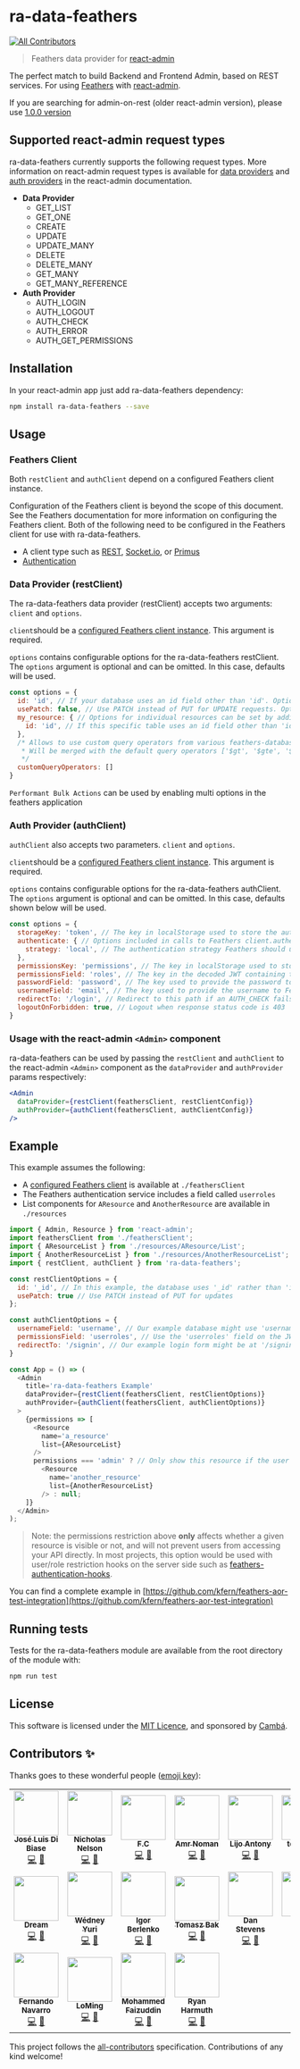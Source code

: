# ra-data-feathers
<!-- ALL-CONTRIBUTORS-BADGE:START - Do not remove or modify this section -->
[![All Contributors](https://img.shields.io/badge/all_contributors-18-orange.svg?style=flat-square)](#contributors-)
<!-- ALL-CONTRIBUTORS-BADGE:END -->

> Feathers data provider for [react-admin](https://github.com/marmelab/react-admin)

The perfect match to build Backend and Frontend Admin, based on REST services.
For using [Feathers](https://www.feathersjs.com) with [react-admin](https://github.com/marmelab/react-admin).

If you are searching for admin-on-rest (older react-admin version), please use [1.0.0 version](https://github.com/josx/ra-data-feathers/releases/tag/v1.0.0)

## Supported react-admin request types

ra-data-feathers currently supports the following request types. More information on react-admin request types is available for [data providers](https://marmelab.com/react-admin/DataProviders.html#request-format) and [auth providers](https://marmelab.com/react-admin/Authorization.html) in the react-admin documentation.

* **Data Provider**
	* GET_LIST
	* GET_ONE
	* CREATE
	* UPDATE
	* UPDATE_MANY
	* DELETE
	* DELETE_MANY
	* GET_MANY
	* GET_MANY_REFERENCE
* **Auth Provider**
	* AUTH_LOGIN
	* AUTH_LOGOUT
	* AUTH_CHECK
	* AUTH_ERROR
	* AUTH_GET_PERMISSIONS

## Installation

In your react-admin app just add ra-data-feathers dependency:

```sh
npm install ra-data-feathers --save
```

## Usage

### Feathers Client
Both `restClient` and `authClient` depend on a configured Feathers client instance.

Configuration of the Feathers client is beyond the scope of this document. See the Feathers documentation for more information on configuring the Feathers client. Both of the following need to be configured in the Feathers client for use with ra-data-feathers.
* A client type such as [REST](https://docs.feathersjs.com/api/client/rest.html), [Socket.io](https://docs.feathersjs.com/api/client/socketio.html), or [Primus](https://docs.feathersjs.com/api/client/primus.html)
* [Authentication](https://docs.feathersjs.com/api/authentication/client.html)


### Data Provider (restClient)
The ra-data-feathers data provider (restClient) accepts two arguments: `client` and `options`.

`client`should be a [configured Feathers client instance](#Feathers-Client). This argument is required.

`options` contains configurable options for the ra-data-feathers restClient. The `options` argument is optional and can be omitted. In this case, defaults will be used.
```js
const options = {
  id: 'id', // If your database uses an id field other than 'id'. Optional.
  usePatch: false, // Use PATCH instead of PUT for UPDATE requests. Optional.
  my_resource: { // Options for individual resources can be set by adding an object with the same name. Optional.
    id: 'id', // If this specific table uses an id field other than 'id'. Optional.
  },
  /* Allows to use custom query operators from various feathers-database-adapters in GET_MANY calls.
   * Will be merged with the default query operators ['$gt', '$gte', '$lt', '$lte', '$ne', '$sort', '$or', '$nin', '$in']
   */
  customQueryOperators: []
}
```
`Performant Bulk Actions` can be used by enabling multi options in the feathers application

### Auth Provider (authClient)
`authClient` also accepts two parameters. `client` and `options`.

`client`should be a [configured Feathers client instance](#Feathers-Client). This argument is required.

`options` contains configurable options for the ra-data-feathers authClient. The `options` argument is optional and can be omitted. In this case, defaults shown below will be used.

```js
const options = {
  storageKey: 'token', // The key in localStorage used to store the authentication token
  authenticate: { // Options included in calls to Feathers client.authenticate
    strategy: 'local', // The authentication strategy Feathers should use
  },
  permissionsKey: 'permissions', // The key in localStorage used to store permissions from decoded JWT
  permissionsField: 'roles', // The key in the decoded JWT containing the user's role
  passwordField: 'password', // The key used to provide the password to Feathers client.authenticate
  usernameField: 'email', // The key used to provide the username to Feathers client.authenticate
  redirectTo: '/login', // Redirect to this path if an AUTH_CHECK fails. Uses the react-admin default of '/login' if omitted.
  logoutOnForbidden: true, // Logout when response status code is 403
}
```

### Usage with the react-admin `<Admin>` component

ra-data-feathers can be used by passing the `restClient` and `authClient` to the react-admin `<Admin>` component as the `dataProvider` and `authProvider` params respectively:
```jsx
<Admin
  dataProvider={restClient(feathersClient, restClientConfig)}
  authProvider={authClient(feathersClient, authClientConfig)}
/>
```

## Example

This example assumes the following:
* A [configured Feathers client](#feathers-client) is available at `./feathersClient`
* The Feathers authentication service includes a field called `userroles`
* List components for `AResource` and `AnotherResource` are available in `./resources`

```js
import { Admin, Resource } from 'react-admin';
import feathersClient from './feathersClient';
import { AResourceList } from './resources/AResource/List';
import { AnotherResourceList } from './resources/AnotherResourceList';
import { restClient, authClient } from 'ra-data-feathers';

const restClientOptions = {
  id: '_id', // In this example, the database uses '_id' rather than 'id'
  usePatch: true // Use PATCH instead of PUT for updates
};

const authClientOptions = {
  usernameField: 'username', // Our example database might use 'username' rather than 'email'
  permissionsField: 'userroles', // Use the 'userroles' field on the JWT as the users role
  redirectTo: '/signin', // Our example login form might be at '/signin', redirect here if AUTH_CHECK fails
}

const App = () => (
  <Admin
    title='ra-data-feathers Example'
    dataProvider={restClient(feathersClient, restClientOptions)}
    authProvider={authClient(feathersClient, authClientOptions)}
  >
    {permissions => [
      <Resource
        name='a_resource'
        list={AResourceList}
      />
      permissions === 'admin' ? // Only show this resource if the user role is 'admin'
        <Resource
          name='another_resource'
          list={AnotherResourceList}
        /> : null;
    ]}
  </Admin>
);

```

> Note: the permissions restriction above **only** affects whether a given resource is visible or not, and will not prevent users from accessing your API directly. In most projects, this option would be used with user/role restriction hooks on the server side such as [feathers-authentication-hooks](https://github.com/feathersjs-ecosystem/feathers-authentication-hooks).

You can find a complete example in [https://github.com/kfern/feathers-aor-test-integration](https://github.com/kfern/feathers-aor-test-integration)

## Running tests

Tests for the ra-data-feathers module are available from the root directory of the module with:
```sh
npm run test
```

## License

This software is licensed under the [MIT Licence](LICENSE), and sponsored by [Cambá](https://www.camba.coop).

## Contributors ✨

Thanks goes to these wonderful people ([emoji key](https://allcontributors.org/docs/en/emoji-key)):

<!-- ALL-CONTRIBUTORS-LIST:START - Do not remove or modify this section -->
<!-- prettier-ignore-start -->
<!-- markdownlint-disable -->
<table>
  <tr>
    <td align="center"><a href="http://www.camba.coop/"><img src="https://avatars1.githubusercontent.com/u/791137?v=4?s=80" width="80px;" alt=""/><br /><sub><b>José Luis Di Biase</b></sub></a><br /><a href="https://github.com/josx/ra-data-feathers/commits?author=josx" title="Code">💻</a> <a href="https://github.com/josx/ra-data-feathers/commits?author=josx" title="Documentation">📖</a></td>
    <td align="center"><a href="http://nicknelson.io/"><img src="https://avatars1.githubusercontent.com/u/7485405?v=4?s=80" width="80px;" alt=""/><br /><sub><b>Nicholas Nelson</b></sub></a><br /><a href="https://github.com/josx/ra-data-feathers/commits?author=nicholasnelson" title="Code">💻</a> <a href="https://github.com/josx/ra-data-feathers/commits?author=nicholasnelson" title="Documentation">📖</a></td>
    <td align="center"><a href="http://www.champigny.name/"><img src="https://avatars3.githubusercontent.com/u/707217?v=4?s=80" width="80px;" alt=""/><br /><sub><b>F.C</b></sub></a><br /><a href="https://github.com/josx/ra-data-feathers/commits?author=fonzarely" title="Code">💻</a> <a href="https://github.com/josx/ra-data-feathers/commits?author=fonzarely" title="Documentation">📖</a></td>
    <td align="center"><a href="https://github.com/AmrN"><img src="https://avatars3.githubusercontent.com/u/11032286?v=4?s=80" width="80px;" alt=""/><br /><sub><b>Amr Noman</b></sub></a><br /><a href="https://github.com/josx/ra-data-feathers/commits?author=AmrN" title="Code">💻</a> <a href="https://github.com/josx/ra-data-feathers/commits?author=AmrN" title="Documentation">📖</a></td>
    <td align="center"><a href="https://github.com/lijoantony"><img src="https://avatars2.githubusercontent.com/u/1202940?v=4?s=80" width="80px;" alt=""/><br /><sub><b>Lijo Antony</b></sub></a><br /><a href="https://github.com/josx/ra-data-feathers/commits?author=lijoantony" title="Code">💻</a> <a href="https://github.com/josx/ra-data-feathers/commits?author=lijoantony" title="Documentation">📖</a></td>
    <td align="center"><a href="https://github.com/tony-kerz"><img src="https://avatars0.githubusercontent.com/u/1223231?v=4?s=80" width="80px;" alt=""/><br /><sub><b>tony kerz</b></sub></a><br /><a href="https://github.com/josx/ra-data-feathers/commits?author=tony-kerz" title="Code">💻</a> <a href="https://github.com/josx/ra-data-feathers/commits?author=tony-kerz" title="Documentation">📖</a></td>
    <td align="center"><a href="https://github.com/vonagam"><img src="https://avatars1.githubusercontent.com/u/5790814?v=4?s=80" width="80px;" alt=""/><br /><sub><b>Dmitrii Maganov</b></sub></a><br /><a href="https://github.com/josx/ra-data-feathers/commits?author=vonagam" title="Code">💻</a> <a href="https://github.com/josx/ra-data-feathers/commits?author=vonagam" title="Documentation">📖</a></td>
  </tr>
  <tr>
    <td align="center"><a href="https://github.com/dreamrace"><img src="https://avatars3.githubusercontent.com/u/3618360?v=4?s=80" width="80px;" alt=""/><br /><sub><b>Dream</b></sub></a><br /><a href="https://github.com/josx/ra-data-feathers/commits?author=dreamrace" title="Code">💻</a> <a href="https://github.com/josx/ra-data-feathers/commits?author=dreamrace" title="Documentation">📖</a></td>
    <td align="center"><a href="https://github.com/wedneyyuri"><img src="https://avatars3.githubusercontent.com/u/7511692?v=4?s=80" width="80px;" alt=""/><br /><sub><b>Wédney Yuri</b></sub></a><br /><a href="https://github.com/josx/ra-data-feathers/commits?author=wedneyyuri" title="Code">💻</a> <a href="https://github.com/josx/ra-data-feathers/commits?author=wedneyyuri" title="Documentation">📖</a></td>
    <td align="center"><a href="https://github.com/7flash"><img src="https://avatars2.githubusercontent.com/u/4569866?v=4?s=80" width="80px;" alt=""/><br /><sub><b>Igor Berlenko</b></sub></a><br /><a href="https://github.com/josx/ra-data-feathers/commits?author=7flash" title="Code">💻</a> <a href="https://github.com/josx/ra-data-feathers/commits?author=7flash" title="Documentation">📖</a></td>
    <td align="center"><a href="https://www.softkraft.co/"><img src="https://avatars2.githubusercontent.com/u/71683?v=4?s=80" width="80px;" alt=""/><br /><sub><b>Tomasz Bak</b></sub></a><br /><a href="https://github.com/josx/ra-data-feathers/commits?author=tb" title="Code">💻</a> <a href="https://github.com/josx/ra-data-feathers/commits?author=tb" title="Documentation">📖</a></td>
    <td align="center"><a href="https://github.com/DanStorm"><img src="https://avatars3.githubusercontent.com/u/5097089?v=4?s=80" width="80px;" alt=""/><br /><sub><b>Dan Stevens</b></sub></a><br /><a href="https://github.com/josx/ra-data-feathers/commits?author=DanStorm" title="Code">💻</a> <a href="https://github.com/josx/ra-data-feathers/commits?author=DanStorm" title="Documentation">📖</a></td>
    <td align="center"><a href="https://github.com/dprentis"><img src="https://avatars2.githubusercontent.com/u/1877008?v=4?s=80" width="80px;" alt=""/><br /><sub><b>Daniel Prentis</b></sub></a><br /><a href="https://github.com/josx/ra-data-feathers/commits?author=dprentis" title="Code">💻</a> <a href="https://github.com/josx/ra-data-feathers/commits?author=dprentis" title="Documentation">📖</a></td>
    <td align="center"><a href="https://camba.coop/"><img src="https://avatars2.githubusercontent.com/u/1382608?v=4?s=80" width="80px;" alt=""/><br /><sub><b>Facundo Mainere</b></sub></a><br /><a href="https://github.com/josx/ra-data-feathers/commits?author=FacundoMainere" title="Code">💻</a> <a href="https://github.com/josx/ra-data-feathers/commits?author=FacundoMainere" title="Documentation">📖</a></td>
  </tr>
  <tr>
    <td align="center"><a href="https://github.com/kfern"><img src="https://avatars2.githubusercontent.com/u/1898891?v=4?s=80" width="80px;" alt=""/><br /><sub><b>Fernando Navarro</b></sub></a><br /><a href="https://github.com/josx/ra-data-feathers/commits?author=kfern" title="Code">💻</a> <a href="https://github.com/josx/ra-data-feathers/commits?author=kfern" title="Documentation">📖</a></td>
    <td align="center"><a href="https://github.com/loming"><img src="https://avatars3.githubusercontent.com/u/4988275?v=4?s=80" width="80px;" alt=""/><br /><sub><b>LoMing</b></sub></a><br /><a href="https://github.com/josx/ra-data-feathers/commits?author=loming" title="Code">💻</a> <a href="https://github.com/josx/ra-data-feathers/commits?author=loming" title="Documentation">📖</a></td>
    <td align="center"><a href="https://faizudd.in/"><img src="https://avatars1.githubusercontent.com/u/10869488?v=4?s=80" width="80px;" alt=""/><br /><sub><b>Mohammed Faizuddin</b></sub></a><br /><a href="https://github.com/josx/ra-data-feathers/commits?author=TheHyphen" title="Code">💻</a> <a href="https://github.com/josx/ra-data-feathers/commits?author=TheHyphen" title="Documentation">📖</a></td>
    <td align="center"><a href="https://github.com/Ryanthegiantlion"><img src="https://avatars2.githubusercontent.com/u/1843898?v=4?s=80" width="80px;" alt=""/><br /><sub><b>Ryan Harmuth</b></sub></a><br /><a href="https://github.com/josx/ra-data-feathers/commits?author=Ryanthegiantlion" title="Code">💻</a> <a href="https://github.com/josx/ra-data-feathers/commits?author=Ryanthegiantlion" title="Documentation">📖</a></td>
  </tr>
</table>

<!-- markdownlint-enable -->
<!-- prettier-ignore-end -->
<!-- ALL-CONTRIBUTORS-LIST:END -->

This project follows the [all-contributors](https://github.com/all-contributors/all-contributors) specification. Contributions of any kind welcome!